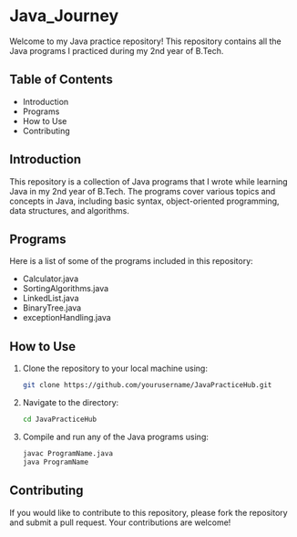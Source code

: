 # Java_Journey

Welcome to my Java practice repository! This repository contains all the Java programs I practiced during my 2nd year of B.Tech.

## Table of Contents
- Introduction
- Programs
- How to Use
- Contributing


## Introduction
This repository is a collection of Java programs that I wrote while learning Java in my 2nd year of B.Tech. The programs cover various topics and concepts in Java, including basic syntax, object-oriented programming, data structures, and algorithms.

## Programs
Here is a list of some of the programs included in this repository:
- Calculator.java
- SortingAlgorithms.java
- LinkedList.java
- BinaryTree.java
- exceptionHandling.java

## How to Use
1. Clone the repository to your local machine using:
    ```bash
    git clone https://github.com/yourusername/JavaPracticeHub.git
    ```
2. Navigate to the directory:
    ```bash
    cd JavaPracticeHub
    ```
3. Compile and run any of the Java programs using:
    ```bash
    javac ProgramName.java
    java ProgramName
    ```

## Contributing
If you would like to contribute to this repository, please fork the repository and submit a pull request. Your contributions are welcome!



